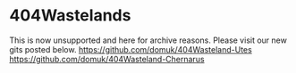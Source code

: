 404Wastelands
=============
This is now unsupported and here for archive reasons. Please visit our new gits posted below.
https://github.com/domuk/404Wasteland-Utes
https://github.com/domuk/404Wasteland-Chernarus
